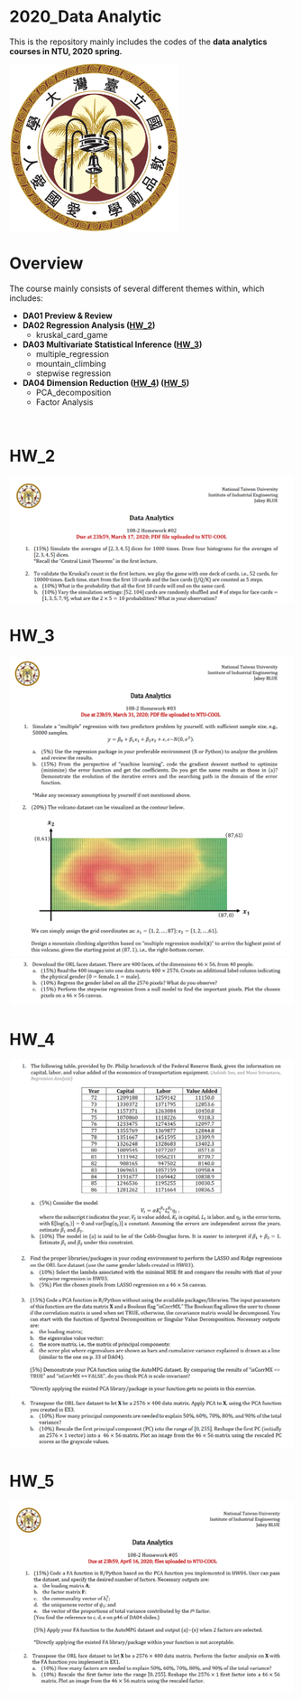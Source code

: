 # 2020_Data Analytic

This is the repository mainly includes the codes of the **data analytics courses in NTU, 2020 spring.**



<img src='./picture_source/ntu_logo.JPG' align='center' width=300px>



<br>

# Overview

The course mainly consists of several different themes within, which includes:

* **DA01 Preview & Review**
* **DA02 Regression Analysis  ([HW_2](#HW_2))**
  * kruskal_card_game
* **DA03 Multivariate Statistical Inference ([HW_3](#HW_3))**
  * multiple_regression
  * mountain_climbing
  * stepwise regression
* **DA04 Dimension Reduction  ([HW_4](#HW_4)) ([HW_5](#HW_5))**
  * PCA_decomposition
  * Factor Analysis

<br>

# HW_2

<img src='./picture_source/HW_2.PNG'>

<br>

# HW_3

<img src='./picture_source/HW_3_1.PNG'>

<img src='./picture_source/HW_3_2.PNG'>

<img src='./picture_source/HW_3_3.PNG'>

<br>

# HW_4

<img src='./picture_source/HW_4_1.PNG'>

<img src='./picture_source/HW_4_2.PNG'>

<img src='./picture_source/HW_4_3.PNG'>

<img src='./picture_source/HW_4_4.PNG'>

<br>

# HW_5

<img src='./picture_source/HW_5_1.PNG'>

<img src='./picture_source/HW_5_2.PNG'>